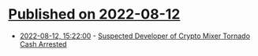 # [Published on 2022-08-12](index.md)

* [2022-08-12, 15:22:00](https://yro.slashdot.org/story/22/08/12/1443241/suspected-developer-of-crypto-mixer-tornado-cash-arrested?utm_source=rss1.0mainlinkanon&utm_medium=feed) - [Suspected Developer of Crypto Mixer Tornado Cash Arrested](https://yro.slashdot.org/story/22/08/12/1443241/suspected-developer-of-crypto-mixer-tornado-cash-arrested?utm_source=rss1.0mainlinkanon&utm_medium=feed)
